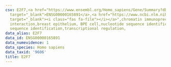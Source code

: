```yaml
---
csv: E2F7,<a href="https://www.ensembl.org/Homo_sapiens/Gene/Summary?db=core;g=ENSG00000165891"
  target="_blank">ENSG00000165891</a>,<a href="https://www.ncbi.nlm.nih.gov/pubmed/22863008"
  target="_blank"><i class="fas fa-file"></i></a>",chromatin immunoprecipitation assay,direct
  interaction,breast epithelium, BPE cell,nucleotide sequence identification,nucleotide
  sequence identification,transcriptional regulation,
data_alias: E2F7
data_id: ENSG00000165891
data_numevidence: 1
data_species: Homo sapiens
data_taxid: '9606'
title: E2F7
---
```

